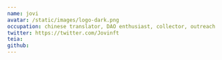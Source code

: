 ```yaml
---
name: jovi
avatar: /static/images/logo-dark.png
occupation: chinese translator, DAO enthusiast, collector, outreach
twitter: https://twitter.com/Jovinft
teia:
github:
---
```

